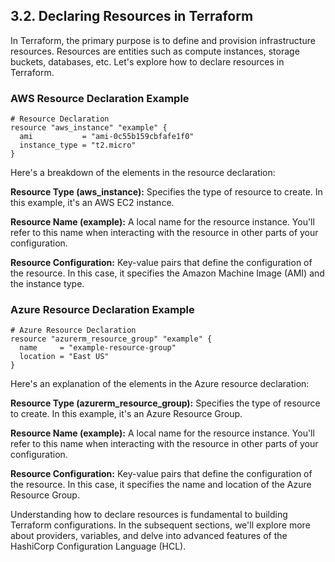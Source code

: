 ## 3.2. Declaring Resources in Terraform

In Terraform, the primary purpose is to define and provision infrastructure resources. Resources are entities such as compute instances, storage buckets, databases, etc. Let's explore how to declare resources in Terraform.

### AWS Resource Declaration Example
```hcl
# Resource Declaration
resource "aws_instance" "example" {
  ami           = "ami-0c55b159cbfafe1f0"
  instance_type = "t2.micro"
}
```
Here's a breakdown of the elements in the resource declaration:

**Resource Type (aws_instance):** Specifies the type of resource to create. In this example, it's an AWS EC2 instance.

**Resource Name (example):** A local name for the resource instance. You'll refer to this name when interacting with the resource in other parts of your configuration.

**Resource Configuration:** Key-value pairs that define the configuration of the resource. In this case, it specifies the Amazon Machine Image (AMI) and the instance type.

### Azure Resource Declaration Example
```hcl
# Azure Resource Declaration
resource "azurerm_resource_group" "example" {
  name     = "example-resource-group"
  location = "East US"
}
```
Here's an explanation of the elements in the Azure resource declaration:

**Resource Type (azurerm_resource_group):** Specifies the type of resource to create. In this example, it's an Azure Resource Group.

**Resource Name (example):** A local name for the resource instance. You'll refer to this name when interacting with the resource in other parts of your configuration.

**Resource Configuration:** Key-value pairs that define the configuration of the resource. In this case, it specifies the name and location of the Azure Resource Group.

Understanding how to declare resources is fundamental to building Terraform configurations. In the subsequent sections, we'll explore more about providers, variables, and delve into advanced features of the HashiCorp Configuration Language (HCL).
